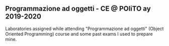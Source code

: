 ## Programmazione ad oggetti - CE @ POliTO ay 2019-2020
Laboratories assigned while attending "Programmazione ad oggetti" (Object Oriented Programming) course and some past exams I used to prepare mine.
